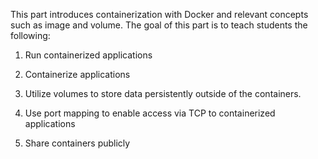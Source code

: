  This part introduces containerization with Docker and relevant concepts such as image and volume. The goal of this part is to teach students the following:

1. Run containerized applications

2. Containerize applications

3. Utilize volumes to store data persistently outside of the containers.

4. Use port mapping to enable access via TCP to containerized applications

5. Share containers publicly

